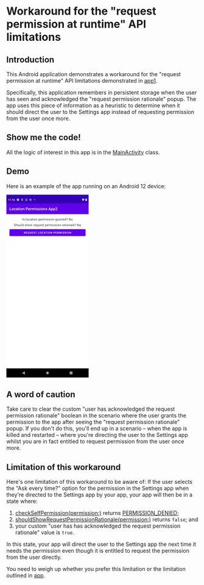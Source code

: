 # Workaround for the "request permission at runtime" API limitations

## Introduction

This Android application demonstrates a workaround for the "request permission at runtime" API limitations demonstrated in [app1][1].

Specifically, this application remembers in persistent storage when the user has seen and acknowledged the "request permission rationale" popup.
The app uses this piece of information as a heuristic to determine when it should direct the user to the Settings app
instead of requesting permission from the user once more.

## Show me the code!

All the logic of interest in this app is in the [MainActivity][2] class.

## Demo

Here is an example of the app running on an Android 12 device:

![Demo of application][3]

## A word of caution

Take care to clear the custom "user has acknowledged the request permission rationale" boolean in the scenario
where the user grants the permission to the app after seeing the "request permission rationale" popup.
If you don't do this, you'll end up in a scenario – when the app is killed and restarted – where you're directing
the user to the Settings app whilst you are in fact entitled to request permission from the user once more.

## Limitation of this workaround

Here's one limitation of this workaround to be aware of:
If the user selects the "Ask every time?" option for the permission in the Settings app
when they're directed to the Settings app by your app, your app will then be in a state where:

1. [checkSelfPermission(permission:)][4] returns [PERMISSION_DENIED][5];
2. [shouldShowRequestPermissionRationale(permission:)][6] returns `false`; and
3. your custom "user has has acknowledged the request permission rationale" value is `true`.

In this state, your app will direct the user to the Settings app the next time it needs the permission
even though it is entitled to request the permission from the user directly.

You need to weigh up whether you prefer this limitation or the limitation outlined in [app][1].

[1]: ../app1
[2]: src/main/java/com/tazkiyatech/app/MainActivity.kt
[3]: demo.gif
[4]: https://developer.android.com/reference/android/content/Context#checkSelfPermission(java.lang.String)
[5]: https://developer.android.com/reference/android/content/pm/PackageManager#PERMISSION_DENIED
[6]: https://developer.android.com/reference/android/app/Activity#shouldShowRequestPermissionRationale(java.lang.String)
